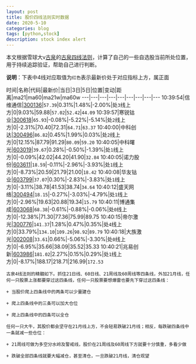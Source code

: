 ```yaml
---
layout: post
title: 股价四线法则实时数据
date: 2020-5-10
categories: blog
tags: [python,stock]
description: stock index alert
---
```



本文根据雪球大v[古泉](https://xueqiu.com/u/7148646888)的[古泉四线法则](https://xueqiu.com/7148646888/130498192)，计算了自己的一些自选股当前所处位置，用于持续追踪验证，帮助自己进行判断。

**说明**：下表中4线对应取值为`红色`表示最新价处于对应指标上方，属正面

时间|名称|代码|最新价|当日|3日|5日|位置|变动|距离|ma21|ma60|ma21w|ma60w
---|---|---|---|---|---|---|---|---
10:39:54|信维通信|[300136](https://xueqiu.com/S/SZ300136)|`57.39`|0.31%|1.48%|-2.00%|处`3`线上方|0|9.03%|59.88|`57.02`|`52.42`|`44.09`
10:39:57|寒锐钴业|[300618](https://xueqiu.com/S/SZ300618)|`65.93`|-0.08%|-5.22%|-5.14%|处`2`线上方|0|-2.31%|70.40|72.31|`64.71`|`63.37`
10:40:00|中科创达|[300496](https://xueqiu.com/S/SZ300496)|`86.82`|0.45%|1.99%|0.03%|处`2`线上方|0|12.15%|87.79|91.29|`80.09`|`59.20`
10:40:05|中科曙光|[603019](https://xueqiu.com/S/SH603019)|`39.67`|0.28%|-0.50%|-1.39%|处`1`线上方|0|-0.09%|42.02|44.20|41.90|`32.84`
10:40:05|诺力股份|[603611](https://xueqiu.com/S/SH603611)|`18.59`|-0.11%|-2.96%|-3.93%|处`1`线上方|0|-8.73%|20.59|21.79|21.00|`18.42`
10:40:08|华友钴业|[603799](https://xueqiu.com/S/SH603799)|`37.07`|0.30%|-2.83%|-3.83%|处`1`线上方|0|-3.11%|38.78|41.53|38.74|`34.64`
10:40:12|盛天网络|[300494](https://xueqiu.com/S/SZ300494)|`18.15`|-0.27%|-3.03%|-4.79%|处`1`线上方|0|-2.96%|19.63|20.88|19.34|`15.79`
10:40:11|博通集成|[603068](https://xueqiu.com/S/SH603068)|`68.38`|-0.61%|-0.88%|-0.06%|处`0`线上方|0|-12.38%|71.30|77.36|75.99|89.75
10:40:15|帝尔激光|[300776](https://xueqiu.com/S/SZ300776)|`141.37`|1.28%|0.47%|0.35%|处`4`线上方|0|33.79%|`134.10`|`109.26`|`98.92`|`89.79`
10:40:18|大族激光|[002008](https://xueqiu.com/S/SZ002008)|`33.61`|0.66%|-5.06%|-3.30%|处`0`线上方|0|-6.95%|35.66|38.09|35.52|35.33
10:40:21|兆易创新|[603986](https://xueqiu.com/S/SH603986)|`181.02`|2.27%|0.15%|0.29%|处`1`线上方|0|-8.17%|188.17|218.71|216.99|`172.53`

```
古泉4线法则的精髓如下。抓住21日线、60日线、21周线及60周线等四条线，外加21月线，任何一只股票上涨都要穿过这四条线，任何一只股票要想爆雷也要先下穿过这四条线：

+ 当股价爬上四条线中的两条可以少量建仓

+ 爬上四条线中的三条可以加大仓位

+ 爬上四条线中的四条可以全仓

任何一只大牛，其股价都会坚守在21月线上方，不会轻易跌破21月线；相反，每跌破四条线中一条就减一些仓位：

+ 21周线可做为多空分水岭及警戒线，股价在21周线及60周线下方就要十分慎重，多看少做

+ 跌破全部四条线就要大幅减仓，甚至清仓，一旦跌破21月线，清仓观望
```